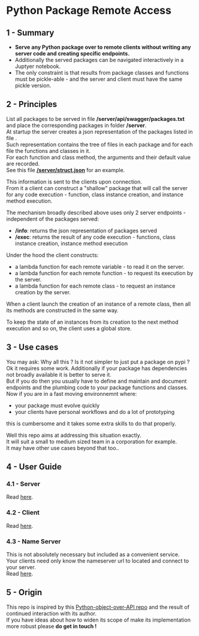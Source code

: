 # Python Package Remote Access

## 1 - Summary

+ **Serve any Python package over to remote clients without writing any server code and creating specific endpoints.**  
+ Additionally the served packages can be navigated interactively in a Juptyer notebook.  
+ The only constraint is that results from package classes and functions must be pickle-able - and the server and client must have the same pickle version.

## 2 - Principles

List all packages to be served in file **/server/api/swagger/packages.txt** and place the corresponding packages in folder **/server**.  
At startup the server creates a json representation of the packages listed in file .  
Such representation contains the tree of files in each package and for each file the functions and classes in it.  
For each function and class method, the arguments and their default value are recorded.  
See this file **[/server/struct.json]()** for an example.  

This information is sent to the clients upon connection.  
From it a client can construct a "shallow" package that will call the server for any code execution - function, class instance creation, and instance method execution.  

The mechanism broadly described above uses only 2 server endpoints - independent of the packages served:
+ **/info**: returns the json representation of packages served
+ **/exec**: returns the result of any code execution - functions, class instance creation, instance method execution

Under the hood the client constructs:
+ a lambda function for each remote variable - to read it on the server.
+ a lambda function for each remote function - to request its execution by the server.
+ a lambda function for each remote class - to request an instance creation by the server.

When a client launch the creation of an instance of a remote class, then all its methods are constructed in the same way.

To keep the state of an instances from its creation to the next method execution and so on, the client uses a global store.

## 3 - Use cases

You may ask: Why all this ? Is it not simpler to just put a package on pypi ?  
Ok it requires some work. Additionally if your package has dependencies not broadly available it is better to serve it.  
But if you do then you usually have to define and maintain and document endpoints and the plumbing code to your package functions and classes.  
Now if you are in a fast moving environnemnt where:
+ your package must evolve quickly
+ your clients have personal workflows and do a lot of prototyping

this is cumbersome and it takes some extra skills to do that properly.  

Well this repo aims at addressing this situation exactly.  
It will suit a small to medium sized team in a corporation for example.  
It may have other use cases beyond that too.. 

## 4 - User Guide

### 4.1 - Server

Read [here](server/README.md).

### 4.2 - Client

Read [here](client/README.md).

### 4.3 - Name Server

This is not absolutely necessary but included as a convenient service.  
Your clients need only know the nameserver url to located and connect to your server.  
Read [here](nameserver/README.md).


## 5 - Origin

This repo is inspired by this [Python-object-over-API repo](https://github.com/PierreMarion23/Python-object-over-API) and the result of continued interaction with its author.  
If you have ideas about how to widen its scope of make its implementation more robust please **do get in touch !**  

